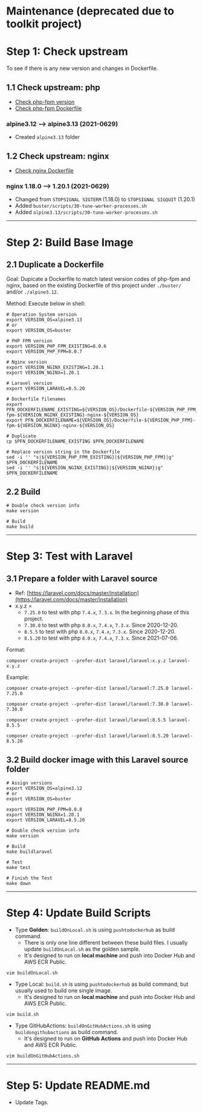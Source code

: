 # Maintenance (deprecated due to toolkit project)

# Step 1: Check upstream

To see if there is any new version and changes in Dockerfile.

## 1.1 Check upstream: php

- [Check php-fpm version](https://github.com/docker-library/docs/blob/master/php/README.md#supported-tags-and-respective-dockerfile-links)
- [Check php-fpm Dockerfile](https://github.com/docker-library/php)


### alpine3.12 --> alpine3.13 (2021-0629)

- Created `alpine3.13` folder

## 1.2 Check upstream: nginx

- [Check nginx Dockerfile](https://github.com/nginxinc/docker-nginx)

### nginx 1.18.0 --> 1.20.1 (2021-0629)

- Changed from `STOPSIGNAL SIGTERM` (1.18.0) to `STOPSIGNAL SIGQUIT` (1.20.1)
- Added `buster/scripts/30-tune-worker-processes.sh`
- Added `alpine3.13/scripts/30-tune-worker-processes.sh`


---

# Step 2: Build Base Image

## 2.1 Duplicate a Dockerfile

Goal: Dupicate a Dockerfile to match latest version codes of php-fpm and nginx, based on the existing Dockerfile of this project under `./buster/` and/or `./alpine3.12`.

Method: Execute below in shell:

```
# Operation System version
export VERSION_OS=alpine3.13
# or
export VERSION_OS=buster

# PHP FPM version
export VERSION_PHP_FPM_EXISTING=8.0.6
export VERSION_PHP_FPM=8.0.7

# Nginx version
export VERSION_NGINX_EXISTING=1.20.1
export VERSION_NGINX=1.20.1

# Laravel version
export VERSION_LARAVEL=8.5.20

# Dockerfile filenames
export PFN_DOCKERFILENAME_EXISTING=${VERSION_OS}/Dockerfile-${VERSION_PHP_FPM_EXISTING}-fpm-${VERSION_NGINX_EXISTING}-nginx-${VERSION_OS}
export PFN_DOCKERFILENAME=${VERSION_OS}/Dockerfile-${VERSION_PHP_FPM}-fpm-${VERSION_NGINX}-nginx-${VERSION_OS}

# Duplicate
cp $PFN_DOCKERFILENAME_EXISTING $PFN_DOCKERFILENAME

# Replace version string in the Dockerfile
sed -i '' "s|${VERSION_PHP_FPM_EXISTING}|${VERSION_PHP_FPM}|g" $PFN_DOCKERFILENAME
sed -i '' "s|${VERSION_NGINX_EXISTING}|${VERSION_NGINX}|g" $PFN_DOCKERFILENAME
```

## 2.2 Build

```
# Double check version info
make version

# Build
make build
```


---

# Step 3: Test with Laravel

## 3.1 Prepare a folder with Laravel source

- Ref: [https://laravel.com/docs/master/installation](https://laravel.com/docs/master/installation)
- x.y.z = 
    - `7.25.0` to test with php `7.4.x`, `7.3.x`. In the beginning phase of this project.
    - `7.30.0` to test with php `8.0.x`, `7.4.x`, `7.3.x`. Since 2020-12-20.
    - `8.5.5` to test with php `8.0.x`, `7.4.x`, `7.3.x`. Since 2020-12-20.
    - `8.5.20` to test with php `8.0.x`, `7.4.x`, `7.3.x`. Since 2021-07-06.

Format:

```
composer create-project --prefer-dist laravel/laravel:x.y.z laravel-x.y.z
```

Example:

```
composer create-project --prefer-dist laravel/laravel:7.25.0 laravel-7.25.0

composer create-project --prefer-dist laravel/laravel:7.30.0 laravel-7.30.0

composer create-project --prefer-dist laravel/laravel:8.5.5 laravel-8.5.5

composer create-project --prefer-dist laravel/laravel:8.5.20 laravel-8.5.20
```

## 3.2 Build docker image with this Laravel source folder

```
# Assign versions
export VERSION_OS=alpine3.12
# or
export VERSION_OS=buster

export VERSION_PHP_FPM=8.0.8
export VERSION_NGINX=1.20.1
export VERSION_LARAVEL=8.5.20

# Double check version info
make version

# Build
make buildlaravel

# Test
make test

# Finish the Test
make down
```

---

# Step 4: Update Build Scripts


- Type **Golden**: `buildOnLocal.sh` is using `pushtodockerhub` as build command. 
    - There is only one line different between these build files. I usually update `buildOnLocal.sh` as the golden sample.
    - It's designed to run on **local machine** and push into Docker Hub and AWS ECR Public.

```
vim buildOnLocal.sh
```

- Type Local: `build.sh` is using `pushtodockerhub` as build command, but usually used to build one single image.
    - It's designed to run on **local machine** and push into Docker Hub and AWS ECR Public.

```
vim build.sh
```

- Type GitHubActions: `buildOnGitHubActions.sh` is using `buildongithubactions` as build command. 
    - It's designed to run on **GitHub Actions** and push into Docker Hub and AWS ECR Public.

```
vim buildOnGitHubActions.sh
```


---

# Step 5: Update README.md

- Update Tags.